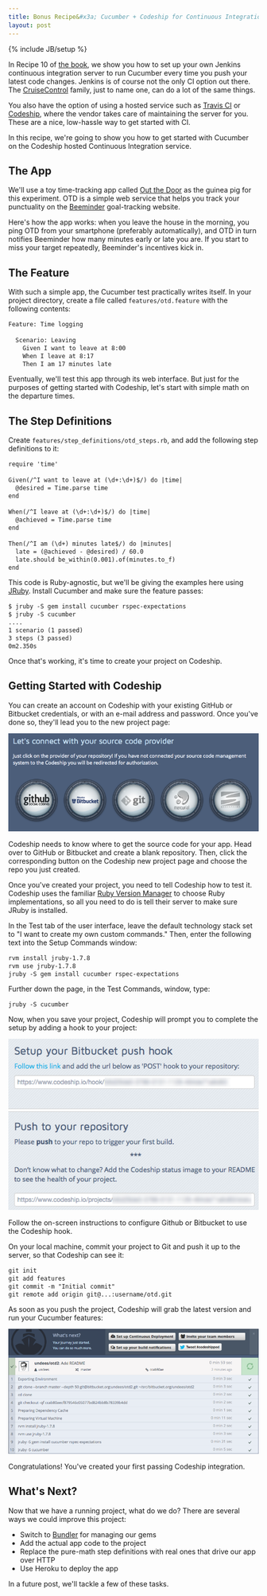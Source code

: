```yaml
---
title: Bonus Recipe&#x3a; Cucumber + Codeship for Continuous Integration
layout: post
---
```

{% include JB/setup %}
<!-- -*- coding: utf-8 -*- -->

In Recipe 10 of [the book][book], we show you how to set up your own
Jenkins continuous integration server to run Cucumber every time you
push your latest code changes.  Jenkins is of course not the only CI
option out there.  The [CruiseControl][cruise] family, just to name
one, can do a lot of the same things.

You also have the option of using a hosted service such as
[Travis CI][travis] or [Codeship][codeship], where the vendor takes
care of maintaining the server for you.  These are a nice, low-hassle
way to get started with CI.

In this recipe, we're going to show you how to get started with
Cucumber on the Codeship hosted Continuous Integration service.

[book]:http://pragprog.com/titles/dhwcr
[cruise]:http://cruisecontrol.sourceforge.net
[travis]:https://travis-ci.org
[codeship]:https://www.codeship.io

## The App

We'll use a toy time-tracking app called [Out the Door][otd] as the
guinea pig for this experiment.  OTD is a simple web service that
helps you track your punctuality on the [Beeminder][bee] goal-tracking
website.

Here's how the app works: when you leave the house in the morning, you
ping OTD from your smartphone (preferably automatically), and OTD in
turn notifies Beeminder how many minutes early or late you are.  If
you start to miss your target repeatedly, Beeminder's incentives kick
in.

[otd]:https://bitbucket.org/undees/otd
[bee]:https://www.beeminder.com

## The Feature

With such a simple app, the Cucumber test practically writes itself.
In your project directory, create a file called `features/otd.feature`
with the following contents:

    Feature: Time logging

      Scenario: Leaving
        Given I want to leave at 8:00
        When I leave at 8:17
        Then I am 17 minutes late

Eventually, we'll test this app through its web interface.  But just
for the purposes of getting started with Codeship, let's start with
simple math on the departure times.

## The Step Definitions

Create `features/step_definitions/otd_steps.rb`, and add the following
step definitions to it:

    require 'time'

    Given(/^I want to leave at (\d+:\d+)$/) do |time|
      @desired = Time.parse time
    end

    When(/^I leave at (\d+:\d+)$/) do |time|
      @achieved = Time.parse time
    end

    Then(/^I am (\d+) minutes late$/) do |minutes|
      late = (@achieved - @desired) / 60.0
      late.should be_within(0.001).of(minutes.to_f)
    end

This code is Ruby-agnostic, but we'll be giving the examples here
using [JRuby][jruby].  Install Cucumber and make sure the feature
passes:

    $ jruby -S gem install cucumber rspec-expectations
    $ jruby -S cucumber
    ....
    1 scenario (1 passed)
    3 steps (3 passed)
    0m2.350s

Once that's working, it's time to create your project on Codeship.

[jruby]:http://jruby.org

## Getting Started with Codeship

You can create an account on Codeship with your existing GitHub or
Bitbucket credentials, or with an e-mail address and password.  Once
you've done so, they'll lead you to the new project page:

![New project](/assets/codeship-new.png)

Codeship needs to know where to get the source code for your app.
Head over to GitHub or Bitbucket and create a blank repository.  Then,
click the corresponding button on the Codeship new project page and
choose the repo you just created.

Once you've created your project, you need to tell Codeship how to
test it.  Codeship uses the familiar [Ruby Version Manager][rvm] to
choose Ruby implementations, so all you need to do is tell their
server to make sure JRuby is installed.

In the Test tab of the user interface, leave the default technology
stack set to "I want to create my own custom commands."  Then, enter
the following text into the Setup Commands window:

    rvm install jruby-1.7.8
    rvm use jruby-1.7.8
    jruby -S gem install cucumber rspec-expectations

Further down the page, in the Test Commands, window, type:

    jruby -S cucumber

Now, when you save your project, Codeship will prompt you to complete
the setup by adding a hook to your project:

![Hook](/assets/codeship-hook.png)

Follow the on-screen instructions to configure Github or Bitbucket to
use the Codeship hook.

On your local machine, commit your project to Git and push it up to
the server, so that Codeship can see it:

    git init
    git add features
    git commit -m "Initial commit"
    git remote add origin git@...:username/otd.git

As soon as you push the project, Codeship will grab the latest version
and run your Cucumber features:

![New build](/assets/codeship-build.png)

Congratulations!  You've created your first passing Codeship
integration.

[otdbb]:https://bitbucket.org/undees/otd
[rvm]:http://rvm.io

## What's Next?

Now that we have a running project, what do we do?  There are several
ways we could improve this project:

* Switch to [Bundler][bundler] for managing our gems
* Add the actual app code to the project
* Replace the pure-math step definitions with real ones that drive our
  app over HTTP
* Use Heroku to deploy the app

In a future post, we'll tackle a few of these tasks.

[bundler]:http://bundler.io
